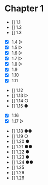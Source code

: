 # Chapter 1

- [] 1.1
- [] 1.2
- [] 1.3
- [x] 1.4 ▷
- [x] 1.5 ▷
- [x] 1.6 ▷
- [x] 1.7 ▷
- [x] 1.8 ▷
- [x] 1.9
- [x] 1.10
- [x] 1.11
- [] 1.12
- [] 1.13 ▷
- [] 1.14 ○
- [] 1.15 ●
- [x] 1.16
- [x] 1.17 ▷
- [] 1.18 ●●
- [] 1.19 ○
- [] 1.20 ●
- [] 1.21 ●●
- [] 1.22 ●
- [] 1.23 ●
- [] 1.24 ●●
- [] 1.25
- [] 1.26
- [] 1.26
